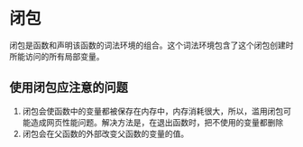 # 闭包

闭包是函数和声明该函数的词法环境的组合。这个词法环境包含了这个闭包创建时所能访问的所有局部变量。

## 使用闭包应注意的问题

1. 闭包会使函数中的变量都被保存在内存中，内存消耗很大，所以，滥用闭包可能造成网页性能问题。解决方法是，在退出函数时，把不使用的变量都删除
2. 闭包会在父函数的外部改变父函数的变量的值。
